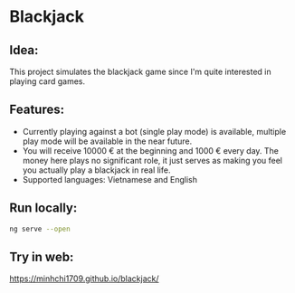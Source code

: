 # Blackjack

## Idea:
This project simulates the blackjack game since I'm quite interested in playing card games.

## Features:
* Currently playing against a bot (single play mode) is available, multiple play mode will be available in the near future.
* You will receive 10000 € at the beginning and 1000 € every day. The money here plays no significant role, it just serves as making you feel you actually play a blackjack in real life.
* Supported languages: Vietnamese and English

## Run locally: 
```bash
ng serve --open
```

## Try in web:
https://minhchi1709.github.io/blackjack/
